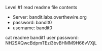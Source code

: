 Level #1 read readme file contents
- Server: bandit.labs.overthewire.org
- password: bandit0 
- username: bandit0

cat readme
bandit1 user password: NH2SXQwcBdpmTEzi3bvBHMM9H66vVXjL
